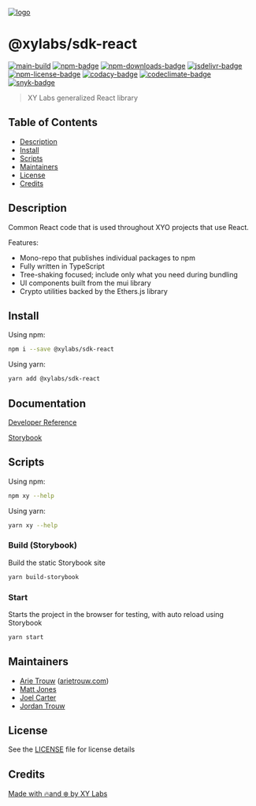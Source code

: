 [![logo][]](https://xylabs.com)

# @xylabs/sdk-react

[![main-build][]][main-build-link]
[![npm-badge][]][npm-link]
[![npm-downloads-badge][]][npm-link]
[![jsdelivr-badge][]][jsdelivr-link]
[![npm-license-badge][]](LICENSE)
[![codacy-badge][]][codacy-link]
[![codeclimate-badge][]][codeclimate-link]
[![snyk-badge][]][snyk-link]

> XY Labs generalized React library 

## Table of Contents

-   [Description](#description)
-   [Install](#install)
-   [Scripts](#scripts)
-   [Maintainers](#maintainers)
-   [License](#license)
-   [Credits](#credits)

## Description

Common React code that is used throughout XYO projects that use React.

Features:

-   Mono-repo that publishes individual packages to npm
-   Fully written in TypeScript
-   Tree-shaking focused; include only what you need during bundling
-   UI components built from the mui library
-   Crypto utilities backed by the Ethers.js library

## Install

Using npm:

```sh
npm i --save @xylabs/sdk-react
```

Using yarn:

```sh
yarn add @xylabs/sdk-react
```

## Documentation
[Developer Reference](https://xylabs.github.io/sdk-react)

[Storybook](https://xylabs.github.io/sdk-react/storybook)

## Scripts

Using npm:

```sh
npm xy --help
```

Using yarn:

```sh
yarn xy --help
```

### Build (Storybook)

Build the static Storybook site

```sh
yarn build-storybook
```

### Start

Starts the project in the browser for testing, with auto reload using Storybook

```sh
yarn start
```

## Maintainers

-   [Arie Trouw](https://github.com/arietrouw) ([arietrouw.com](https://arietrouw.com))
-   [Matt Jones](https://github.com/jonesmac)
-   [Joel Carter](https://github.com/JoelBCarter)
-   [Jordan Trouw](https://github.com/jordantrouw)

## License

See the [LICENSE](LICENSE) file for license details

## Credits

[Made with 🔥and ❄️ by XY Labs](https://xylabs.com)

[logo]: https://cdn.xy.company/img/brand/XYPersistentCompany_Logo_Icon_Colored.svg

[main-build]: https://github.com/xylabs/sdk-react/actions/workflows/build.yml/badge.svg
[main-build-link]: https://github.com/xylabs/sdk-react/actions/workflows/build.yml

[npm-badge]: https://img.shields.io/npm/v/@xylabs/sdk-react.svg
[npm-link]: https://www.npmjs.com/package/@xylabs/sdk-react

[codacy-badge]: https://app.codacy.com/project/badge/Grade/c2a69d4530ed4b7da6ddb070169dd339
[codacy-link]: https://app.codacy.com/gh/xylabs/sdk-react

[codeclimate-badge]: https://api.codeclimate.com/v1/badges/c461e0bc2b00c0b01ac0/maintainability
[codeclimate-link]: https://codeclimate.com/github/xylabs/sdk-react/maintainability

[snyk-badge]: https://snyk.io/test/github/xylabs/sdk-react/badge.svg?targetFile=package.json
[snyk-link]: https://snyk.io/test/github/xylabs/sdk-react?targetFile=package.json

[npm-downloads-badge]: https://img.shields.io/npm/dw/@xylabs/sdk-react
[npm-license-badge]: https://img.shields.io/npm/l/@xylabs/sdk-react

[jsdelivr-badge]: https://data.jsdelivr.com/v1/package/npm/@xylabs/sdk-react/badge
[jsdelivr-link]: https://www.jsdelivr.com/package/npm/@xylabs/sdk-react